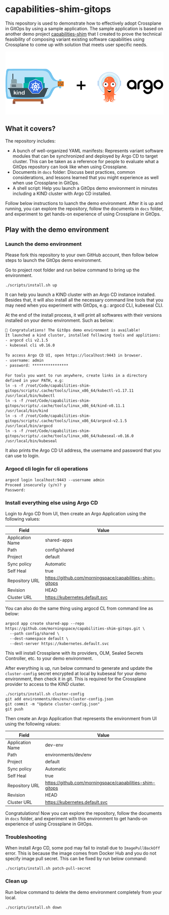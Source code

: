 # capabilities-shim-gitops

This repository is used to demonstrate how to effectively adopt Crossplane in GitOps by using a sample application. The sample application is based on another demo project [capabilities-shim](https://github.com/morningspace/capabilities-shim) that I created to prove the technical feasibility of composing variant existing software capabilities using Crossplane to come up with solution that meets user specific needs.

![](docs/images/kind-argo.png)

## What it covers?

The repository includes:

* A bunch of well-organized YAML manifests: Represents variant software modules that can be synchronized and deployed by Argo CD to target cluster. This can be taken as a reference for people to evaluate what a GitOps repository can look like when using Crossplane.
* Documents in `docs` folder: Discuss best practices, common considerations, and lessons learned that you might experience as well when use Crossplane in GitOps.
* A shell script: Help you launch a GitOps demo environment in minutes including a KIND cluster with Argo CD installed.

Follow below instructions to luanch the demo environment. After it is up and running, you can explore the repository, follow the documents in `docs` folder, and experiment to get hands-on experience of using Crossplane in GitOps.

## Play with the demo environment

### Launch the demo environment

Please fork this repository to your own GitHub account, then follow below steps to launch the GitOps demo environment.

Go to project root folder and run below command to bring up the environment.

```shell
./scripts/install.sh up
```

It can help you launch a KIND cluster with an Argo CD instance installed. Besides that, it will also install all the necessary command line tools that you may need when you experiment with GitOps, e.g.: argocd CLI, kubeseal CLI.

At the end of the install process, it will print all softwares with their versions installed on your demo environment. Such as below:

```console
👏 Congratulations! The GitOps demo environment is available!
It launched a kind cluster, installed following tools and applitions:
- argocd cli v2.1.5
- kubeseal cli v0.16.0

To access Argo CD UI, open https://localhost:9443 in browser.
- username: admin
- password: ****************

For tools you want to run anywhere, create links in a directory defined in your PATH, e.g:
ln -s -f /root/Code/capabilities-shim-gitops/scripts/.cache/tools/linux_x86_64/kubectl-v1.17.11 /usr/local/bin/kubectl
ln -s -f /root/Code/capabilities-shim-gitops/scripts/.cache/tools/linux_x86_64/kind-v0.11.1 /usr/local/bin/kind
ln -s -f /root/Code/capabilities-shim-gitops/scripts/.cache/tools/linux_x86_64/argocd-v2.1.5 /usr/local/bin/argocd
ln -s -f /root/Code/capabilities-shim-gitops/scripts/.cache/tools/linux_x86_64/kubeseal-v0.16.0 /usr/local/bin/kubeseal
```

It also prints the Argo CD UI address, the username and password that you can use to login.

### Argocd cli login for cli operations
```shell
argocd login localhost:9443 --username admin
Proceed insecurely (y/n)? y
Password:
```

### Install everything else using Argo CD

Login to Argo CD from UI, then create an Argo Application using the following values:

| Field            | Value                                                    |
| ---------------- | -------------------------------------------------------- |
| Application Name | shared-apps                                              |
| Path             | config/shared                                            |
| Project          | default                                                  |
| Sync policy      | Automatic                                                |
| Self Heal        | true                                                     |
| Repository URL   | https://github.com/morningspace/capabilities-shim-gitops |
| Revision         | HEAD                                                     |
| Cluster URL      | https://kubernetes.default.svc                           |

You can also do the same thing using argocd CL from command line as below:

```shell
argocd app create shared-app --repo https://github.com/morningspace/capabilities-shim-gitops.git \
  --path config/shared \
  --dest-namespace default \
  --dest-server https://kubernetes.default.svc
```

This will install Crossplane with its providers, OLM, Sealed Secrets Controller, etc. to your demo environment.

After everything is up, run below command to generate and update the `cluster-config` secret encrypted at local by kubeseal for your demo environment, then check it in git. This is required for the Crossplane provider to access to the KIND cluster.

```shell
./scripts/install.sh cluster-config
git add environments/dev/env/cluster-config.json
git commit -m "Update cluster-config.json"
git push
```

Then create an Argo Application that represents the environment from UI using the following values:

| Field            | Value                                                    |
| ---------------- | -------------------------------------------------------- |
| Application Name | dev-env                                                  |
| Path             | environments/dev/env                                     |
| Project          | default                                                  |
| Sync policy      | Automatic                                                |
| Self Heal        | true                                                     |
| Repository URL   | https://github.com/morningspace/capabilities-shim-gitops |
| Revision         | HEAD                                                     |
| Cluster URL      | https://kubernetes.default.svc                           |


Congratulations! Now you can explore the repository, follow the documents in `docs` folder, and experiment with this environment to get hands-on experience of using Crossplane in GitOps.

### Troubleshooting

When install Argo CD, some pod may fail to install due to `ImagePullBackOff` error. This is because the image comes from Docker Hub and you do not specify image pull secret. This can be fixed by run below command:

```shell
./scripts/install.sh patch-pull-secret
```

### Clean up

Run below command to delete the demo environment completely from your local.

```shell
./scripts/install.sh down
```

